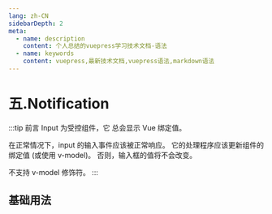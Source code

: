 ```yaml
---
lang: zh-CN
sidebarDepth: 2
meta:
  - name: description
    content: 个人总结的vuepress学习技术文档-语法
  - name: keywords
    content: vuepress,最新技术文档,vuepress语法,markdown语法
---
```


# 五.Notification

:::tip 前言
Input 为受控组件，它 总会显示 Vue 绑定值。

在正常情况下，input 的输入事件应该被正常响应。 它的处理程序应该更新组件的绑定值 (或使用 v-model)。 否则，输入框的值将不会改变。

不支持 v-model 修饰符。
:::

## 基础用法

<preview path="./notification.vue"></preview>
